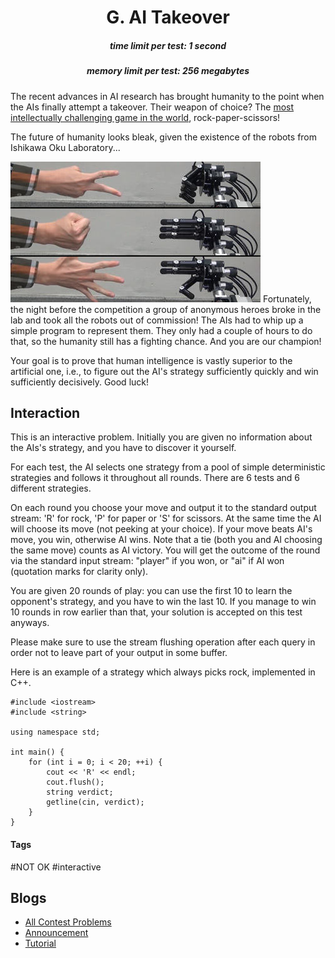 <h1 style='text-align: center;'> G. AI Takeover</h1>

<h5 style='text-align: center;'>time limit per test: 1 second</h5>
<h5 style='text-align: center;'>memory limit per test: 256 megabytes</h5>

The recent advances in AI research has brought humanity to the point when the AIs finally attempt a takeover. Their weapon of choice? The [most intellectually challenging game in the world](//codeforces.com/contest/409/problem/A), rock-paper-scissors!

The future of humanity looks bleak, given the existence of the robots from Ishikawa Oku Laboratory...

 ![](images/4f8f345d91a53e9454046256ad7b08ba40e8e08d.png) Fortunately, the night before the competition a group of anonymous heroes broke in the lab and took all the robots out of commission! The AIs had to whip up a simple program to represent them. They only had a couple of hours to do that, so the humanity still has a fighting chance. And you are our champion!

Your goal is to prove that human intelligence is vastly superior to the artificial one, i.e., to figure out the AI's strategy sufficiently quickly and win sufficiently decisively. Good luck! 

## Interaction

This is an interactive problem. Initially you are given no information about the AIs's strategy, and you have to discover it yourself.

For each test, the AI selects one strategy from a pool of simple deterministic strategies and follows it throughout all rounds. There are 6 tests and 6 different strategies. 

On each round you choose your move and output it to the standard output stream: 'R' for rock, 'P' for paper or 'S' for scissors. At the same time the AI will choose its move (not peeking at your choice). If your move beats AI's move, you win, otherwise AI wins. Note that a tie (both you and AI choosing the same move) counts as AI victory. You will get the outcome of the round via the standard input stream: "player" if you won, or "ai" if AI won (quotation marks for clarity only).

You are given 20 rounds of play: you can use the first 10 to learn the opponent's strategy, and you have to win the last 10. If you manage to win 10 rounds in row earlier than that, your solution is accepted on this test anyways. 

Please make sure to use the stream flushing operation after each query in order not to leave part of your output in some buffer.

Here is an example of a strategy which always picks rock, implemented in C++.


```text
#include <iostream>  
#include <string>  
  
using namespace std;  
  
int main() {  
    for (int i = 0; i < 20; ++i) {  
        cout << 'R' << endl;  
        cout.flush();  
        string verdict;  
        getline(cin, verdict);  
    }  
}
```


#### Tags 

#NOT OK #interactive 

## Blogs
- [All Contest Problems](../April_Fools_Day_Contest_2019.md)
- [Announcement](../blogs/Announcement.md)
- [Tutorial](../blogs/Tutorial.md)
